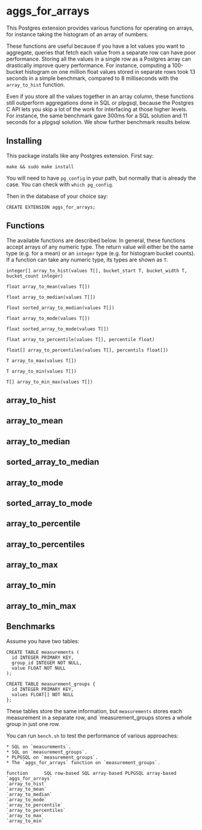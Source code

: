 aggs_for_arrays
===============

This Postgres extension provides various functions for operating on arrays,
for instance taking the histogram of an array of numbers.

These functions are useful because if you have a lot values you want to aggregate,
queries that fetch each value from a separate row can have poor performance.
Storing all the values in a single row as a Postgres array
can drastically improve query performance.
For instance, computing a 100-bucket histogram on one million float values
stored in separate rows took 13 seconds in a simple benchmark,
compared to 8 milliseconds with the `array_to_hist` function.

Even if you store all the values together in an array column,
these functions still outperform aggregations done in SQL or plpgsql,
because the Postgres C API lets you skip a lot of the work
for interfacing at those higher levels.
For instance, the same benchmark gave 300ms for a SQL solution
and 11 seconds for a plpgsql solution.
We show further benchmark results below.


Installing
----------

This package installs like any Postgres extension. First say:

    make && sudo make install

You will need to have `pg_config` in your path,
but normally that is already the case.
You can check with `which pg_config`.

Then in the database of your choice say:

    CREATE EXTENSION aggs_for_arrays;


Functions
---------

The available functions are described below.
In general, these functions accept arrays of any numeric type.
The return value will either be the same type (e.g. for a mean)
or an `integer` type (e.g. for histogram bucket counts).
If a function can take any numeric type,
its types are shown as `T`.

`integer[] array_to_hist(values T[], bucket_start T, bucket_width T, bucket_count integer)`

`float array_to_mean(values T[])`

`float array_to_median(values T[])`

`float sorted_array_to_median(values T[])`

`float array_to_mode(values T[])`

`float sorted_array_to_mode(values T[])`

`float array_to_percentile(values T[], percentile float)`

`float[] array_to_percentiles(values T[], percentils float[])`

`T array_to_max(values T[])`

`T array_to_min(values T[])`

`T[] array_to_min_max(values T[])`

## array_to_hist
## array_to_mean
## array_to_median
## sorted_array_to_median
## array_to_mode
## sorted_array_to_mode
## array_to_percentile
## array_to_percentiles
## array_to_max
## array_to_min
## array_to_min_max




Benchmarks
----------

Assume you have two tables:

    CREATE TABLE measurements (
      id INTEGER PRIMARY KEY,
      group_id INTEGER NOT NULL,
      value FLOAT NOT NULL
    );

    CREATE TABLE measurement_groups {
      id INTEGER PRIMARY KEY,
      values FLOAT[] NOT NULL
    };

These tables store the same information,
but `measurements` stores each measurement in a separate row,
and `measurement_groups stores a whole group in just one row.

You can run `bench.sh` to test the performance of various approaches:

    * SQL on `measurements`.
    * SQL on `measurement_groups`.
    * PLPGSQL on `measurement_groups`.
    * The `aggs_for_arrays` function on `measurement_groups`.

    function      SQL row-based SQL array-based PLPGSQL array-based `aggs_for_arrays`
    `array_to_hist`
    `array_to_mean`
    `array_to_median`
    `array_to_mode`
    `array_to_percentile`
    `array_to_percentiles`
    `array_to_max`
    `array_to_min`



